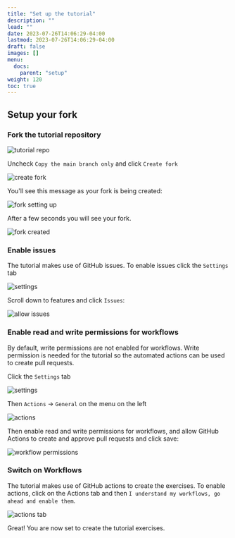 ```yaml
---
title: "Set up the tutorial"
description: ""
lead: ""
date: 2023-07-26T14:06:29-04:00
lastmod: 2023-07-26T14:06:29-04:00
draft: false
images: []
menu:
  docs:
    parent: "setup"
weight: 120
toc: true
---
```


## Setup your fork

### Fork the tutorial repository

![tutorial repo](images/fork-it.png)

Uncheck `Copy the main branch only` and click `Create fork`

![create fork](images/uncheck-main-branch-only.png)

You'll see this message as your fork is being created:

![fork setting up](images/fork-setting-up.png)

After a few seconds you will see your fork.

![fork created](images/fork-created.png)

### Enable issues

The tutorial makes use of GitHub issues. To enable issues click the `Settings` tab

![settings](images/settings.png)

Scroll down to features and click `Issues`:

![allow issues](images/allow-issues.png)


### Enable read and write permissions for workflows

By default, write permissions are not enabled for workflows.  Write permission is needed
for the tutorial so the automated actions can be used to create pull requests.  

Click the `Settings` tab

![settings](images/settings.png)

Then `Actions` -> `General` on the menu on the left

![actions](images/settings-actions-general.png)

Then enable read and write permissions for workflows, and allow GitHub Actions to
create and approve pull requests and click save:

![workflow permissions](images/workflow-permissions.png)

### Switch on Workflows

The tutorial makes use of GitHub actions to create the exercises. To enable actions, click on the 
Actions tab and then `I understand my workflows, go ahead and enable them`.

![actions tab](images/actions-tab.png)

Great! You are now set to create the tutorial exercises.

[tutoral-repo]: https://github.com/scientific-software-reviewers/tutorial
